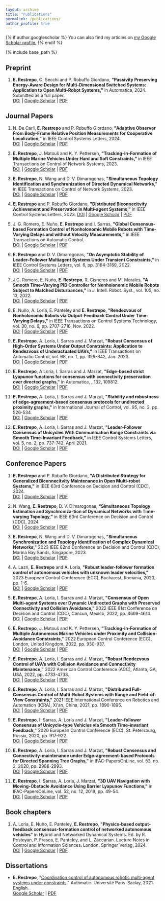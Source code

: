 ```yaml
---
layout: archive
title: "Publications"
permalink: /publications/
author_profile: true
---
```


{% if author.googlescholar %}
  You can also find my articles on <u><a href="{{author.googlescholar}}">my Google Scholar profile</a>.</u>
{% endif %}

{% include base_path %}

<!-- {% for post in site.publications reversed %}
  {% include archive-single.html %}
{% endfor %} -->

## Preprint

1. **E. Restrepo**, C. Secchi and P. Robuffo Giordano, **"Passivity Preserving Energy-Aware Design for	Multi-Dimensional Switched Systems: Application to Open Multi-Robot Systems,"** in Automatica, 2024. Submitted as a full paper.\
[DOI]() | [Google Scholar](https://scholar.google.fr/citations?view_op=view_citation&hl=en&user=6CaXeN4AAAAJ&sortby=pubdate&citation_for_view=6CaXeN4AAAAJ:0EnyYjriUFMC) | [PDF](https://hal.science/hal-04330519/document)


## Journal Papers


1. N. De Carli, **E. Restrepo** and P. Robuffo Giordano, **"Adaptive Observer From Body-Frame Relative Position Measurements for Cooperative Localization,"** in IEEE Control Systems Letters, 2024.\
[DOI](https://doi.org/10.1109/LCSYS.2024.3410893) | [Google Scholar](https://scholar.google.fr/scholar?hl=en&as_sdt=0%2C5&q=Adaptive+Observer+From+Body-Frame+Relative+Position+Measurements+for+Cooperative+Localization&btnG=) | [PDF](https://hal.science/hal-04610053v1/file/Observer_from_rel_pos_meas_HAL.pdf)

1. **E. Restrepo**, J. Matouš and K. Y. Pettersen, **"Tracking-in-Formation of Multiple Marine Vehicles Under Hard and Soft Constraints,"** in IEEE Transactions on Control of Network Systems, 2023.\
[DOI](https://doi.org/10.1109/TCNS.2024.3378392) | [Google Scholar](https://scholar.google.fr/citations?view_op=view_citation&hl=en&user=6CaXeN4AAAAJ&sortby=pubdate&citation_for_view=6CaXeN4AAAAJ:MXK_kJrjxJIC) | [PDF](https://hal.science/hal-04429664/document)

1. **E. Restrepo**, N. Wang and D. V. Dimarogonas, **"Simultaneous Topology Identification and Synchronization of Directed Dynamical Networks,"** in IEEE Transactions on Control of Network Systems, 2023.\
[DOI](https://doi.org/10.1109/TCNS.2023.3338253) | [Google Scholar](https://scholar.google.fr/citations?view_op=view_citation&hl=en&user=6CaXeN4AAAAJ&sortby=pubdate&citation_for_view=6CaXeN4AAAAJ:5nxA0vEk-isC) | [PDF](https://hal.science/hal-04395134v1/document)

1. **E. Restrepo** and P. Robuffo Giordano, **"Distributed Biconnecitvity Achievement and Preservation in Multi-agent Systems,"** in IEEE Control Systems Letters, 2023.
[DOI](https://doi.org/10.1109/LCSYS.2023.3324837) | [Google Scholar](https://scholar.google.fr/citations?view_op=view_citation&hl=en&user=6CaXeN4AAAAJ&sortby=pubdate&citation_for_view=6CaXeN4AAAAJ:UebtZRa9Y70C) | [PDF](https://hal.science/hal-04250466v1/document)

1. J. G. Romero, E. Nuño, **E. Restrepo** and I. Sarras, **"Global Consensus-based Formation Control of Nonholonomic Mobile Robots with Time-Varying Delays and without Velocity Measurements,"** in IEEE Transactions on Automatic Control.\
[DOI](https://doi.org/10.1109/TAC.2023.3264744) | [Google Scholar](https://scholar.google.fr/citations?view_op=view_citation&hl=fr&user=6CaXeN4AAAAJ&sortby=pubdate&citation_for_view=6CaXeN4AAAAJ:Se3iqnhoufwC) | [PDF]()

1. **E. Restrepo** and D. V. Dimarogonas, **"On Asymptotic Stability of Leader–Follower Multiagent Systems Under Transient Constraints,"** in IEEE Control Systems Letters, vol. 6, pp. 3164-3169, 2022.\
[DOI](https://doi.org/10.1109/LCSYS.2022.3182846) | [Google Scholar](https://scholar.google.fr/citations?view_op=view_citation&hl=fr&user=6CaXeN4AAAAJ&sortby=pubdate&citation_for_view=6CaXeN4AAAAJ:eQOLeE2rZwMC) | [PDF]()

1. J.G. Romero, E. Nuño, **E. Restrepo**, R. Cisneros and M. Morales, **"A Smooth Time–Varying PID Controller for Nonholonomic Mobile Robots Subject to Matched Disturbances,"** in J. Intell. Robot. Syst., vol. 105, no. 13, 2022.\
[DOI](https://doi.org/10.1007/s10846-022-01622-3) | [Google Scholar](https://scholar.google.fr/citations?view_op=view_citation&hl=fr&user=6CaXeN4AAAAJ&sortby=pubdate&citation_for_view=6CaXeN4AAAAJ:YsMSGLbcyi4C) | [PDF]()

1. E. Nuño, A. Loría, E. Panteley and **E. Restrepo**, **"Rendezvous of Nonholonomic Robots via Output-Feedback Control Under Time-Varying Delays,"** in IEEE Transactions on Control Systems Technology, vol. 30, no. 6, pp. 2707-2716, Nov. 2022.\
[DOI](https://doi.org/10.1109/TCST.2022.3144031) | [Google Scholar](https://scholar.google.fr/citations?view_op=view_citation&hl=fr&user=6CaXeN4AAAAJ&sortby=pubdate&citation_for_view=6CaXeN4AAAAJ:IjCSPb-OGe4C) | [PDF](https://hal.science/hal-03752270v2/document)

1. **E. Restrepo**, A. Loría, I. Sarras and J. Marzat, **"Robust Consensus of High-Order Systems Under Output Constraints: Application to Rendezvous of Underactuated UAVs,"** in IEEE Transactions on Automatic Control, vol. 68, no. 1, pp. 329-342, Jan. 2023.\
[DOI](https://doi.org/10.1109/TAC.2022.3144107) | [Google Scholar](https://scholar.google.fr/citations?view_op=view_citation&hl=fr&user=6CaXeN4AAAAJ&sortby=pubdate&citation_for_view=6CaXeN4AAAAJ:zYLM7Y9cAGgC) | [PDF](https://hal.science/hal-03275331v2/document)

1. **E. Restrepo**, A Loría, I. Sarras and J. Marzat, **"Edge-based strict Lyapunov functions for consensus with connectivity preservation over directed graphs,"** in Automatica, , 132, 109812.\
[DOI](https://doi.org/10.1016/j.automatica.2021.109812) | [Google Scholar](https://scholar.google.fr/citations?view_op=view_citation&hl=fr&user=6CaXeN4AAAAJ&sortby=pubdate&citation_for_view=6CaXeN4AAAAJ:UeHWp8X0CEIC) | [PDF](https://hal.science/hal-03306580v1/document)

1. **E. Restrepo**, A. Loría, I. Sarras and J. Marzat, **"Stability and robustness of edge-agreement-based consensus protocols for undirected proximity graphs,"** in International Journal of Control, vol. 95, no. 2, pp. 526-534.\
[DOI](https://doi.org/10.1080/00207179.2020.1800101) | [Google Scholar](https://scholar.google.fr/citations?view_op=view_citation&hl=fr&user=6CaXeN4AAAAJ&sortby=pubdate&citation_for_view=6CaXeN4AAAAJ:2osOgNQ5qMEC) | [PDF](https://hal.science/hal-02932046v1/document)

1. **E. Restrepo**, A. Loría, I. Sarras and J. Marzat, **"Leader-Follower Consensus of Unicycles With Communication Range Constraints via Smooth Time-Invariant Feedback,"** in IEEE Control Systems Letters, vol. 5, no. 2, pp. 737-742, April 2021.\
[DOI](https://doi.org/10.1109/LCSYS.2020.3005181) | [Google Scholar](https://scholar.google.fr/citations?view_op=view_citation&hl=fr&user=6CaXeN4AAAAJ&sortby=pubdate&citation_for_view=6CaXeN4AAAAJ:u-x6o8ySG0sC) | [PDF](https://hal.science/hal-02901383v1/document)

## Conference Papers

1. **E. Restrepo** and P. Robuffo Giordano, **"A Distributed Strategy for Generalized Biconnecitvity Maintenance in Open Multi-robot Systems,"** in IEEE 63rd Conference on Decision and
Control (CDC), 2024.\
[DOI]() | [Google Scholar]() | [PDF]()

1. N. Wang, **E. Restrepo**, D. V. Dimarogonas, **“Simultaneous Topology Estimation and Synchroniza-tion of Dynamical Networks with Time-varying Topology,”** in IEEE 63rd Conference on Decision and
Control (CDC), 2024.\
[DOI]() | [Google Scholar]() | [PDF](https://arxiv.org/pdf/2409.08404)

1. **E. Restrepo**, N. Wang and D. V. Dimarogonas, **"Simultaneous Synchronization and Topology Identification of Complex Dynamical Networks,"** 2023 IEEE 62nd Conference on Decision and Control (CDC), Marina Bay Sands, Singapore, 2023.\
[DOI](https://doi.org/10.1109/CDC49753.2023.10383578) | [Google Scholar](https://scholar.google.fr/citations?view_op=view_citation&hl=en&user=6CaXeN4AAAAJ&sortby=pubdate&citation_for_view=6CaXeN4AAAAJ:8k81kl-MbHgC) | [PDF](https://ieeexplore.ieee.org/stamp/stamp.jsp?arnumber=10383578)

1. A. Lazri, **E. Restrepo** and A. Loría, **"Robust leader-follower formation control of autonomous vehicles with unknown leader velocities,"** 2023 European Control Conference (ECC), Bucharest, Romania, 2023, pp. 1-6.\
[DOI](https://doi.org/10.23919/ECC57647.2023.10178165) | [Google Scholar](https://scholar.google.fr/citations?view_op=view_citation&hl=fr&user=6CaXeN4AAAAJ&sortby=pubdate&citation_for_view=6CaXeN4AAAAJ:LkGwnXOMwfcC) | [PDF](https://hal.science/hal-03869953v1/document)

1. **E. Restrepo**, A. Loría, I. Sarras and J. Marzat, **"Consensus of Open Multi-agent Systems over Dynamic Undirected Graphs with Preserved Connectivity and Collision Avoidance,"** 2022 IEEE 61st Conference on Decision and Control (CDC), Cancun, Mexico, 2022, pp. 4609-4614.\
[DOI](https://doi.org/10.1109/CDC51059.2022.9993102) | [Google Scholar](https://scholar.google.fr/citations?view_op=view_citation&hl=fr&user=6CaXeN4AAAAJ&sortby=pubdate&citation_for_view=6CaXeN4AAAAJ:roLk4NBRz8UC) | [PDF](https://hal.science/hal-03788968v2/document)

1. **E. Restrepo**, J. Matouš and K. Y. Pettersen, **"Tracking-in-Formation of Multiple Autonomous Marine Vehicles under Proximity and Collision-Avoidance Constraints,"** 2022 European Control Conference (ECC), London, United Kingdom, 2022, pp. 930-937.\
[DOI](https://doi.org/10.23919/ECC55457.2022.9838207) | [Google Scholar](https://scholar.google.fr/citations?view_op=view_citation&hl=fr&user=6CaXeN4AAAAJ&sortby=pubdate&citation_for_view=6CaXeN4AAAAJ:WF5omc3nYNoC) | [PDF](https://hal.science/hal-03513288v1/document)

1. **E. Restrepo**, A. Loría, I. Sarras and J. Marzat, **"Robust Rendezvous Control of UAVs with Collision Avoidance and Connectivity Maintenance,"** 2022 American Control Conference (ACC), Atlanta, GA, USA, 2022, pp. 4733-4738.\
[DOI](https://doi.org/10.23919/ACC53348.2022.9867434) | [Google Scholar](https://scholar.google.fr/citations?view_op=view_citation&hl=fr&user=6CaXeN4AAAAJ&sortby=pubdate&citation_for_view=6CaXeN4AAAAJ:ufrVoPGSRksC) | [PDF](https://hal.science/hal-03752235v1/document)

1. **E. Restrepo**, A. Loría, I. Sarras and J. Marzat, **"Distributed Full-Consensus Control of Multi-Robot Systems with Range and Field-of-View Constraints,"** 2021 IEEE International Conference on Robotics and Automation (ICRA), Xi'an, China, 2021, pp. 1890-1895.\
[DOI](https://doi.org/10.1109/ICRA48506.2021.9561551) | [Google Scholar](https://scholar.google.fr/citations?view_op=view_citation&hl=fr&user=6CaXeN4AAAAJ&sortby=pubdate&citation_for_view=6CaXeN4AAAAJ:Tyk-4Ss8FVUC) | [PDF](https://hal.science/hal-03334305v1/document)

1. **E. Restrepo**, I. Sarras, A. Loría and J. Marzat, **"Leader-follower Consensus of Unicycle-type Vehicles via Smooth Time-invariant Feedback,"** 2020 European Control Conference (ECC), St. Petersburg, Russia, 2020, pp. 917-922.\
[DOI](https://doi.org/10.23919/ECC51009.2020.9143718) | [Google Scholar](https://scholar.google.fr/citations?view_op=view_citation&hl=fr&user=6CaXeN4AAAAJ&sortby=pubdate&citation_for_view=6CaXeN4AAAAJ:d1gkVwhDpl0C) | [PDF](https://hal.science/hal-02874007v1/document)

1. **E. Restrepo**, A. Loría, I. Sarras and J. Marzat, **"Robust Consensus and Connectivity-maintenance under Edge-agreement-based Protocols for Directed Spanning Tree Graphs,"** in IFAC-PapersOnLine, vol. 53, no. 2, 2020, pp. 2988-2993.\
[DOI](https://doi.org/10.1016/j.ifacol.2020.12.978) | [Google Scholar](https://scholar.google.fr/citations?view_op=view_citation&hl=fr&user=6CaXeN4AAAAJ&sortby=pubdate&citation_for_view=6CaXeN4AAAAJ:9yKSN-GCB0IC) | [PDF](https://hal.science/hal-02917400v1/document)

1. **E. Restrepo**, I. Sarras, A. Loría, J. Marzat, **"3D UAV Navigation with Moving-Obstacle Avoidance Using Barrier Lyapunov Functions,"** in IFAC-PapersOnLine, vol. 52, no. 12, 2019, pp. 49-54.\
[DOI](https://doi.org/10.1016/j.ifacol.2019.11.068) | [Google Scholar](https://scholar.google.fr/citations?view_op=view_citation&hl=fr&user=6CaXeN4AAAAJ&sortby=pubdate&citation_for_view=6CaXeN4AAAAJ:u5HHmVD_uO8C) | [PDF](https://hal.science/hal-02355276v1/document)

## Book chapters


1. A. Lorı́a, E. Nuño, E. Panteley, **E. Restrepo**, **"Physics-based output-feedback consensus-formation control of networked autonomous vehicles"** in Hybrid and Networked Dynamical Systems. Ed. by R. Postoyan, P. Frasca, E. Panteley, and L. Zaccarian. Lecture Notes in Control and Information Sciences. London: Springer Verlag, 2024.\
[DOI]() | [Google Scholar](https://scholar.google.fr/citations?view_op=view_citation&hl=en&user=6CaXeN4AAAAJ&sortby=pubdate&citation_for_view=6CaXeN4AAAAJ:hqOjcs7Dif8C) | [PDF](https://hal.science/hal-04298646v1/document)

## Dissertations


* **E. Restrepo**, "[Coordination control of autonomous robotic multi-agent systems under constraints](https://theses.hal.science/tel-03537341)." Automatic. Université Paris-Saclay, 2021. English.\
[Google Scholar](https://scholar.google.fr/citations?view_op=view_citation&hl=fr&user=6CaXeN4AAAAJ&citation_for_view=6CaXeN4AAAAJ:Y0pCki6q_DkC) | [PDF](https://theses.hal.science/tel-03537341v1/document)     
